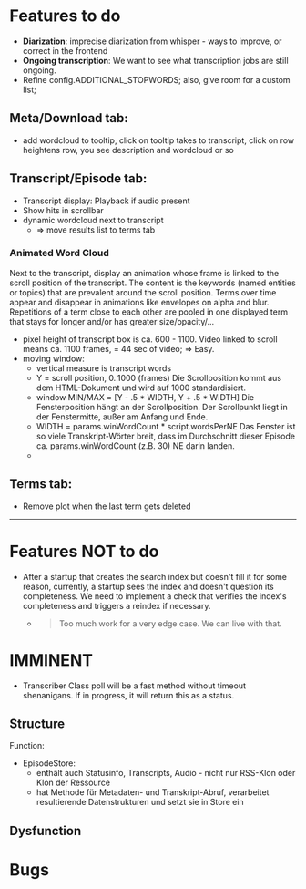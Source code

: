 # Features to do

- **Diarization**: imprecise diarization from whisper - ways to improve, or correct in the frontend
- **Ongoing transcription**: We want to see what transcription jobs are still ongoing.
- Refine config.ADDITIONAL_STOPWORDS; also, give room for a custom list;

## Meta/Download tab:

- add wordcloud to tooltip, click on tooltip takes to transcript, click on row heightens row, you see description and wordcloud or so

## Transcript/Episode tab:

- Transcript display: Playback if audio present
- Show hits in scrollbar
- dynamic wordcloud next to transcript
  - => move results list to terms tab

### Animated Word Cloud

Next to the transcript, display an animation whose frame is linked to the scroll position of the transcript. The content is the keywords (named entities or topics) that are prevalent around the scroll position. Terms over time appear and disappear in animations like envelopes on alpha and blur. Repetitions of a term close to each other are pooled in one displayed term that stays for longer and/or has greater size/opacity/...

- pixel height of transcript box is ca. 600 - 1100. Video linked to scroll means ca. 1100 frames, = 44 sec of video; => Easy.
- moving window:
  - vertical measure is transcript words
  - Y = scroll position, 0..1000 (frames)
    Die Scrollposition kommt aus dem HTML-Dokument und wird auf 1000 standardisiert.
  - window MIN/MAX = [Y - .5 * WIDTH, Y + .5 * WIDTH]
    Die Fensterposition hängt an der Scrollposition. Der Scrollpunkt liegt in der Fenstermitte, außer am Anfang und Ende.
  - WIDTH = params.winWordCount * script.wordsPerNE
    Das Fenster ist so viele Transkript-Wörter breit, dass im Durchschnitt dieser Episode ca. params.winWordCount (z.B. 30) NE darin landen.
  - 


## Terms tab:

- Remove plot when the last term gets deleted

---

# Features NOT to do

- After a startup that creates the search index but doesn't fill it for some reason, currently, a startup sees the 
  index and doesn't question its completeness. We need to implement a check that verifies the index's completeness 
  and triggers a reindex if necessary.  
  - > Too much work for a very edge case. We can live with that.
  
# IMMINENT

- Transcriber Class poll will be a fast method without timeout shenanigans. If in progress, it will return this as a status.

## Structure

Function:

- EpisodeStore:
  - enthält auch Statusinfo, Transcripts, Audio - nicht nur RSS-Klon oder Klon der Ressource
  - hat Methode für Metadaten- und Transkript-Abruf, verarbeitet resultierende Datenstrukturen und setzt sie in Store ein

## Dysfunction

# Bugs

